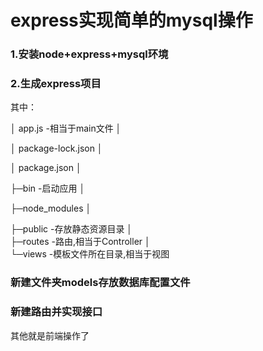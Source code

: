 
express实现简单的mysql操作
==== 

### 1.安装node+express+mysql环境

### 2.生成express项目
其中：

│  app.js -相当于main文件
│

│  package-lock.json
│

│  package.json
│

├─bin -启动应用 
│

├─node_modules
│

├─public -存放静态资源目录
│          
├─routes -路由,相当于Controller
│      
└─views -模板文件所在目录,相当于视图

### 新建文件夹models存放数据库配置文件

### 新建路由并实现接口

其他就是前端操作了
